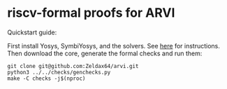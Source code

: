 
riscv-formal proofs for ARVI
================================

Quickstart guide:

First install Yosys, SymbiYosys, and the solvers. See
[here](http://symbiyosys.readthedocs.io/en/latest/quickstart.html#installing)
for instructions.  Then download the core, generate the formal checks and run them:

```
git clone git@github.com:Zeldax64/arvi.git
python3 ../../checks/genchecks.py
make -C checks -j$(nproc)
```

